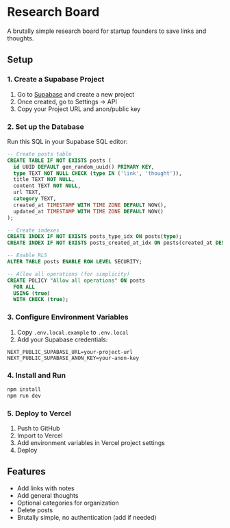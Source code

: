# Research Board

A brutally simple research board for startup founders to save links and thoughts.

## Setup

### 1. Create a Supabase Project

1. Go to [Supabase](https://supabase.com) and create a new project
2. Once created, go to Settings → API
3. Copy your Project URL and anon/public key

### 2. Set up the Database

Run this SQL in your Supabase SQL editor:

```sql
-- Create posts table
CREATE TABLE IF NOT EXISTS posts (
  id UUID DEFAULT gen_random_uuid() PRIMARY KEY,
  type TEXT NOT NULL CHECK (type IN ('link', 'thought')),
  title TEXT NOT NULL,
  content TEXT NOT NULL,
  url TEXT,
  category TEXT,
  created_at TIMESTAMP WITH TIME ZONE DEFAULT NOW(),
  updated_at TIMESTAMP WITH TIME ZONE DEFAULT NOW()
);

-- Create indexes
CREATE INDEX IF NOT EXISTS posts_type_idx ON posts(type);
CREATE INDEX IF NOT EXISTS posts_created_at_idx ON posts(created_at DESC);

-- Enable RLS
ALTER TABLE posts ENABLE ROW LEVEL SECURITY;

-- Allow all operations (for simplicity)
CREATE POLICY "Allow all operations" ON posts
  FOR ALL
  USING (true)
  WITH CHECK (true);
```

### 3. Configure Environment Variables

1. Copy `.env.local.example` to `.env.local`
2. Add your Supabase credentials:

```
NEXT_PUBLIC_SUPABASE_URL=your-project-url
NEXT_PUBLIC_SUPABASE_ANON_KEY=your-anon-key
```

### 4. Install and Run

```bash
npm install
npm run dev
```

### 5. Deploy to Vercel

1. Push to GitHub
2. Import to Vercel
3. Add environment variables in Vercel project settings
4. Deploy

## Features

- Add links with notes
- Add general thoughts
- Optional categories for organization
- Delete posts
- Brutally simple, no authentication (add if needed)
